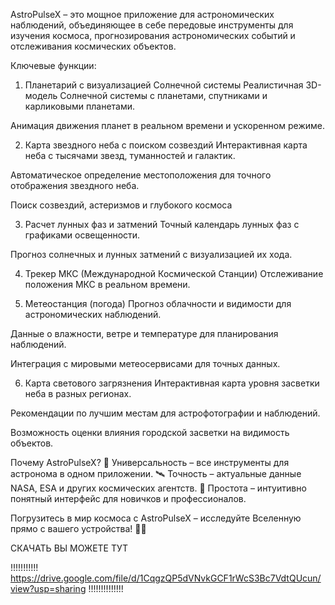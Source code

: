 AstroPulseX – это мощное приложение для астрономических наблюдений, объединяющее в себе передовые инструменты для изучения космоса, прогнозирования астрономических событий и отслеживания космических объектов.

Ключевые функции:
1. Планетарий с визуализацией Солнечной системы
Реалистичная 3D-модель Солнечной системы с планетами, спутниками и карликовыми планетами.

Анимация движения планет в реальном времени и ускоренном режиме.

2. Карта звездного неба с поиском созвездий
Интерактивная карта неба с тысячами звезд, туманностей и галактик.

Автоматическое определение местоположения для точного отображения звездного неба.

Поиск созвездий, астеризмов и глубокого космоса

3. Расчет лунных фаз и затмений
Точный календарь лунных фаз с графиками освещенности.

Прогноз солнечных и лунных затмений с визуализацией их хода.

4. Трекер МКС (Международной Космической Станции)
Отслеживание положения МКС в реальном времени.

5. Метеостанция (погода)
Прогноз облачности и видимости для астрономических наблюдений.

Данные о влажности, ветре и температуре для планирования наблюдений.

Интеграция с мировыми метеосервисами для точных данных.

6. Карта светового загрязнения
Интерактивная карта уровня засветки неба в разных регионах.

Рекомендации по лучшим местам для астрофотографии и наблюдений.

Возможность оценки влияния городской засветки на видимость объектов.

Почему AstroPulseX?
🌌 Универсальность – все инструменты для астронома в одном приложении.
🛰 Точность – актуальные данные NASA, ESA и других космических агентств.
🌠 Простота – интуитивно понятный интерфейс для новичков и профессионалов.

Погрузитесь в мир космоса с AstroPulseX – исследуйте Вселенную прямо с вашего устройства! 🚀✨

СКАЧАТЬ ВЫ МОЖЕТЕ ТУТ

!!!!!!!!!!! https://drive.google.com/file/d/1CqgzQP5dVNvkGCF1rWcS3Bc7VdtQUcun/view?usp=sharing !!!!!!!!!!!!!!

